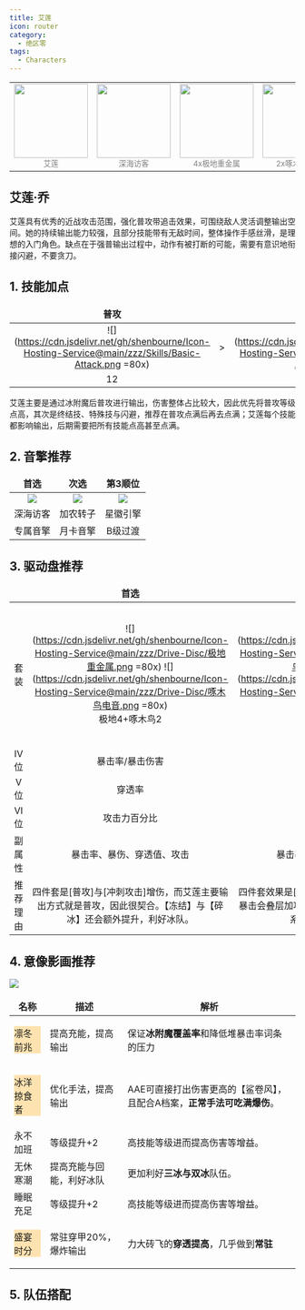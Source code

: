 ```yaml
---
title: 艾莲
icon: router
category:
  - 绝区零
tags:
  - Characters
---
```


<!-- #region Intro -->

<table style="text-align:center">
	<tr>
		<td> <img src="https://cdn.jsdelivr.net/gh/shenbourne/Icon-Hosting-Service@main/zzz/Role-Icons/艾莲.png" height="130"><br><small style="color:grey;">艾莲</small> </td>
		<td> <img src="https://cdn.jsdelivr.net/gh/shenbourne/Icon-Hosting-Service@main/zzz/Weapons/深海访客.png" height="130"><br><small style="color:grey;">深海访客</small> </td>
		<td> <img src="https://cdn.jsdelivr.net/gh/shenbourne/Icon-Hosting-Service@main/zzz/Drive-Disc/极地重金属.png" height="130"><br><small style="color:grey;">4x极地重金属</small> </td>
		<td> <img src="https://cdn.jsdelivr.net/gh/shenbourne/Icon-Hosting-Service@main/zzz/Drive-Disc/啄木鸟电音.png" height="130"><br><small style="color:grey;">2x啄木鸟电音</small> </td>
	</tr>
</table>

<!-- #endregion Intro -->

## 艾莲·乔

艾莲具有优秀的近战攻击范围，强化普攻带追击效果，可围绕敌人灵活调整输出空间。她的持续输出能力较强，且部分技能带有无敌时间，整体操作手感丝滑，是理想的入门角色。缺点在于强普输出过程中，动作有被打断的可能，需要有意识地衔接闪避，不要贪刀。

<VPCard
	title="冰"
	desc="属性"
	logo="https://cdn.jsdelivr.net/gh/shenbourne/Icon-Hosting-Service@main/zzz/Archetype/stats-Ice.svg"
	background="rgba(73, 73, 73,0.15)"
/>

<VPCard
	title="强攻"
	desc="职业"
	logo="https://cdn.jsdelivr.net/gh/shenbourne/Icon-Hosting-Service@main/zzz/Archetype/type-Attack.svg"
	background="rgba(73, 73, 73,0.15)"
/>

<VPCard
	title="维多利亚家政"
	desc="阵营"
	logo="https://cdn.jsdelivr.net/gh/shenbourne/Icon-Hosting-Service@main/zzz/Camps/Victoria-Housekeeping.svg"
	background="rgba(73, 73, 73,0.15)"
/>

<style> 
td, th { 
	border: none!important; 
} 
</style>



## 1. 技能加点

| 普攻 | | 特殊技 | | 终结技 | | 闪避 | | 支援 |
| :---: | :---: | :---: | :---: | :---: | :---: | :---: | :---: | :---: |
|![](https://cdn.jsdelivr.net/gh/shenbourne/Icon-Hosting-Service@main/zzz/Skills/Basic-Attack.png =80x)|>|![](https://cdn.jsdelivr.net/gh/shenbourne/Icon-Hosting-Service@main/zzz/Skills/Special-Attack.png =80x)|=|![](https://cdn.jsdelivr.net/gh/shenbourne/Icon-Hosting-Service@main/zzz/Skills/Chain-Attack.png =80x)|=|![](https://cdn.jsdelivr.net/gh/shenbourne/Icon-Hosting-Service@main/zzz/Skills/Dodgo.png =80x)|>|![](https://cdn.jsdelivr.net/gh/shenbourne/Icon-Hosting-Service@main/zzz/Skills/Assist.png =80x)|
|12| |9+| |9+| |9+| |7+|

艾莲主要是通过冰附魔后普攻进行输出，伤害整体占比较大，因此优先将普攻等级点高，其次是终结技、特殊技与闪避，推荐在普攻点满后再去点满；艾莲每个技能都影响输出，后期需要把所有技能点高甚至点满。

## 2. 音擎推荐

| 首选 | 次选 | 第3顺位 |
| :---: | :---: | :---: |
|![](https://cdn.jsdelivr.net/gh/shenbourne/Icon-Hosting-Service@main/zzz/Weapons/深海访客.png)|![](https://cdn.jsdelivr.net/gh/shenbourne/Icon-Hosting-Service@main/zzz/Weapons/加农转子.png)|![](https://cdn.jsdelivr.net/gh/shenbourne/Icon-Hosting-Service@main/zzz/Weapons/星徽引擎.png)|
|深海访客|加农转子|星徽引擎|
|专属音擎|月卡音擎|B级过渡|

## 3. 驱动盘推荐

| | 首选 | 次选 | 第3顺位 |
| :---: | :---: | :---: | :---: |
|套装|![](https://cdn.jsdelivr.net/gh/shenbourne/Icon-Hosting-Service@main/zzz/Drive-Disc/极地重金属.png =80x) ![](https://cdn.jsdelivr.net/gh/shenbourne/Icon-Hosting-Service@main/zzz/Drive-Disc/啄木鸟电音.png =80x)<br>极地4+啄木鸟2|![](https://cdn.jsdelivr.net/gh/shenbourne/Icon-Hosting-Service@main/zzz/Drive-Disc/啄木鸟电音.png =80x) ![](https://cdn.jsdelivr.net/gh/shenbourne/Icon-Hosting-Service@main/zzz/Drive-Disc/极地重金属.png =80x)<br>啄木鸟4+极地2|![](https://cdn.jsdelivr.net/gh/shenbourne/Icon-Hosting-Service@main/zzz/Drive-Disc/极地重金属.png =80x) ![](https://cdn.jsdelivr.net/gh/shenbourne/Icon-Hosting-Service@main/zzz/Drive-Disc/河豚电音.png =80x) ![](https://cdn.jsdelivr.net/gh/shenbourne/Icon-Hosting-Service@main/zzz/Drive-Disc/啄木鸟电音.png =80x)<br>极地2+河豚2+啄木鸟2|
|IV位|暴击率/暴击伤害|暴击率/暴击伤害|暴击率/暴击伤害|
|V位|穿透率|穿透率|穿透率|
|VI位|攻击力百分比|攻击力百分比|攻击力百分比|
|副属性|暴击率、暴伤、穿透值、攻击|暴击率、暴伤、穿透值、攻击|暴击率、暴伤、穿透值、攻击|
|推荐理由|四件套是[普攻]与[冲刺攻击]增伤，而艾莲主要输出方式就是普攻，因此很契合。【冻结】与【碎冰】还会额外提升，利好冰队。|四件套效果是[普攻]、[闪反]与[强化特殊技]触发暴击会叠层加攻，如果队伍中只有艾莲·乔一个冰系可选择使用此套装。|推荐前期过渡使用，无论是新手期，还是角色尚未养成，后续再替换成【极地】4件套，或者【啄木鸟】4件套。|





## 4. 意像影画推荐

![](https://cdn.jsdelivr.net/gh/shenbourne/Icon-Hosting-Service@main/zzz/Order-Wallpaper-with-Subtitles/艾莲.jpg)

|名称|描述|解析|
|---|---|---|
|<p style="background-color:rgba(255,165,0,0.3);">凛冬前兆</p>|提高充能，提高输出|保证**冰附魔覆盖率**和降低堆暴击率词条的压力|
|<p style="background-color:rgba(255,165,0,0.3);">冰洋掠食者</p>|优化手法，提高输出|AAE可直接打出伤害更高的【鲨卷风】，且配合A档案，**正常手法可吃满爆伤**。|
|永不加班|等级提升+2|高技能等级进而提高伤害等增益。|
|无休寒潮|提高充能与回能，利好冰队|更加利好**三冰与双冰**队伍。|
|睡眠充足|等级提升+2|高技能等级进而提高伤害等增益。|
|<p style="background-color:rgba(255,165,0,0.3);">盛宴时分</p>|常驻穿甲20%，爆炸输出|力大砖飞的**穿透提高**，几乎做到**常驻**|

## 5. 队伍搭配

<!-- @include: README.md#LycaonEllenRina -->
<!-- @include: Lycaon.md#Intro -->
<!-- @include: Ellen.md#Intro -->
<!-- @include: Rina.md#Intro -->

<!-- @include: README.md#LycaonSoukakuEllen -->
<!-- @include: Lycaon.md#Intro -->
<!-- @include: Soukaku.md#Intro -->
<!-- @include: Ellen.md#Intro -->